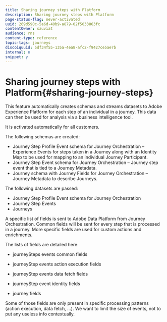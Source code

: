 ```yaml
---
title: Sharing journey steps with Platform
description: Sharing journey steps with Platform
page-status-flag: never-activated
uuid: 269d590c-5a6d-40b9-a879-02f5033863fc
contentOwner: sauviat
audience: rns
content-type: reference
topic-tags: journeys
discoiquuid: 5df34f55-135a-4ea8-afc2-f9427ce5ae7b
internal: n
snippet: y
---
```


# Sharing journey steps with Platform{#sharing-journey-steps}

This feature automatically creates schemas and streams datasets to Adobe Experience Platform for each step of an individual in a journey. This data can then be used for analysis via a business intelligence tool.

It is activated automatically for all customers.

The following schemas are created:

* Journey Step Profile Event schema for Journey Orchestration – Experience Events for steps taken in a Journey along with an Identity Map to be used for mapping to an individual Journey Participant.
* Journey Step Event schema for Journey Orchestration – Journey step event that is tied to a Journey Metadata.
* Journey schema with Journey Fields for Journey Orchestration – Journey Metadata to describe Journeys.

The following datasets are passed:

* Journey Step Profile Event schema for Journey Orchestration
* Journey Step Events
* Journeys

A specific list of fields is sent to Adobe Data Platform from Journey Orchestration. Common fields will be sent for every step that is processed in a journey. More specific fields are used for custom actions and enrichments.

The lists of fields are detailed here:

* journeySteps events common fields

* journeyStep events action execution fields

* journeyStep events data fetch fields

* journeyStep event identity fields

* journey fields




Some of those fields are only present in specific processing patterns (action execution, data fetch, ...). We want to limit the size of events, not to put any useless info contextually.